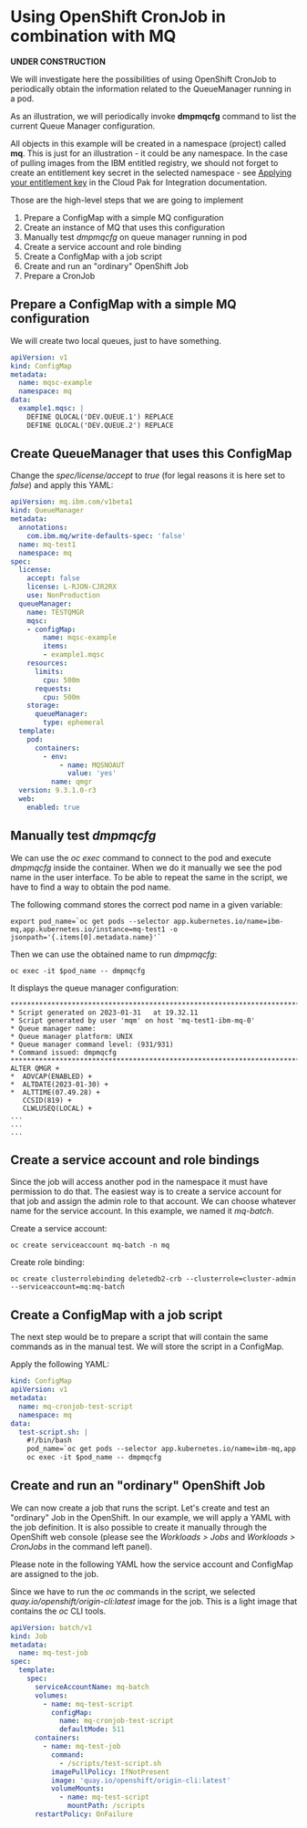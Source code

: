 
# Using OpenShift CronJob in combination with MQ

**UNDER CONSTRUCTION**

We will investigate here the possibilities of using OpenShift CronJob to periodically obtain the information related to the QueueManager running in a pod.

As an illustration, we will periodically invoke **dmpmqcfg** command to list the current Queue Manager configuration. 

All objects in this example will be created in a namespace (project) called **mq**. This is just for an illustration - it could be any namespace. In the case of pulling images from the IBM entitled registry, we should not forget to create an entitlement key secret in the selected namespace - see [Applying your entitlement key](https://www.ibm.com/docs/en/cloud-paks/cp-integration/2022.4?topic=installing-applying-your-entitlement-key-online-installation) in the Cloud Pak for Integration documentation.

Those are the high-level steps that we are going to implement

1. Prepare a ConfigMap with a simple MQ configuration
2. Create an instance of MQ that uses this configuration
3. Manually test *dmpmqcfg* on queue manager running in pod
4. Create a service account and role binding
5. Create a ConfigMap with a job script
6. Create and run an "ordinary" OpenShift Job
7. Prepare a CronJob

## Prepare a ConfigMap with a simple MQ configuration

We will create two local queues, just to have something.

```yaml
apiVersion: v1
kind: ConfigMap
metadata:
  name: mqsc-example
  namespace: mq
data:
  example1.mqsc: |
    DEFINE QLOCAL('DEV.QUEUE.1') REPLACE
    DEFINE QLOCAL('DEV.QUEUE.2') REPLACE
```

## Create QueueManager that uses this ConfigMap

Change the *spec/license/accept* to *true* (for legal reasons it is here set to *false*) and apply this YAML:

```yaml
apiVersion: mq.ibm.com/v1beta1
kind: QueueManager
metadata:
  annotations:
    com.ibm.mq/write-defaults-spec: 'false'
  name: mq-test1
  namespace: mq
spec:
  license:
    accept: false
    license: L-RJON-CJR2RX
    use: NonProduction
  queueManager:
    name: TESTQMGR
    mqsc:
    - configMap:
        name: mqsc-example
        items:
        - example1.mqsc
    resources:
      limits:
        cpu: 500m
      requests:
        cpu: 500m
    storage:
      queueManager:
        type: ephemeral
  template:
    pod:
      containers:
        - env:
            - name: MQSNOAUT
              value: 'yes'
          name: qmgr
  version: 9.3.1.0-r3
  web:
    enabled: true

```

## Manually test *dmpmqcfg* 

We can use the *oc exec* command to connect to the pod and execute *dmpmqcfg* inside the container. When we do it manually we see the pod name in the user interface. To be able to repeat the same in the script, we have to find a way to obtain the pod name.

The following command stores the correct pod name in a given variable:
```
export pod_name=`oc get pods --selector app.kubernetes.io/name=ibm-mq,app.kubernetes.io/instance=mq-test1 -o jsonpath='{.items[0].metadata.name}'`
```

Then we can use the obtained name to run *dmpmqcfg*:
```
oc exec -it $pod_name -- dmpmqcfg
```

It displays the queue manager configuration:
```
*******************************************************************************
* Script generated on 2023-01-31   at 19.32.11 
* Script generated by user 'mqm' on host 'mq-test1-ibm-mq-0' 
* Queue manager name:  
* Queue manager platform: UNIX 
* Queue manager command level: (931/931)   
* Command issued: dmpmqcfg  
*******************************************************************************
ALTER QMGR +
*  ADVCAP(ENABLED) +
*  ALTDATE(2023-01-30) +
*  ALTTIME(07.49.28) +
   CCSID(819) +
   CLWLUSEQ(LOCAL) +
...
...
...
```

## Create a service account and role bindings

Since the job will access another pod in the namespace it must have permission to do that. The easiest way is to create a service account for that job and assign the admin role to that account. We can choose whatever name for the service account. In this example, we named it *mq-batch*.

Create a service account:
```
oc create serviceaccount mq-batch -n mq
```

Create role binding:
```
oc create clusterrolebinding deletedb2-crb --clusterrole=cluster-admin --serviceaccount=mq:mq-batch
```

## Create a ConfigMap with a job script

The next step would be to prepare a script that will contain the same commands as in the manual test. We will store the script in a ConfigMap.

Apply the following YAML:

```yaml
kind: ConfigMap
apiVersion: v1
metadata:
  name: mq-cronjob-test-script
  namespace: mq
data:
  test-script.sh: |
    #!/bin/bash
    pod_name=`oc get pods --selector app.kubernetes.io/name=ibm-mq,app.kubernetes.io/instance=mq-test1 -o jsonpath='{.items[0].metadata.name}'`
    oc exec -it $pod_name -- dmpmqcfg
```

## Create and run an "ordinary" OpenShift Job

We can now create a job that runs the script. Let's create and test an "ordinary" Job in the OpenShift. In our example, we will apply a YAML with the job definition. It is also possible to create it manually through the OpenShift web console (please see the *Workloads > Jobs* and *Workloads > CronJobs* in the command left panel).  

Please note in the following YAML how the service account and ConfigMap are assigned to the job.

Since we have to run the *oc* commands in the script, we selected *quay.io/openshift/origin-cli:latest* image for the job. This is a light image that contains the *oc* CLI tools.

```yaml
apiVersion: batch/v1
kind: Job
metadata:
  name: mq-test-job
spec:
  template:
    spec:
      serviceAccountName: mq-batch
      volumes:
        - name: mq-test-script
          configMap:
            name: mq-cronjob-test-script
            defaultMode: 511
      containers:
        - name: mq-test-job
          command:
            - /scripts/test-script.sh
          imagePullPolicy: IfNotPresent
          image: 'quay.io/openshift/origin-cli:latest'
          volumeMounts:
            - name: mq-test-script
              mountPath: /scripts
      restartPolicy: OnFailure
```






































